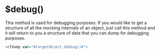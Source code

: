 # $debug\(\)

This method is used for debugging purposes. If you would like to get a structure of all the mocking internals of an object, just call this method and it will return to you a structure of data that you can dump for debugging purposes.

```javascript
<cfdump var="#targetObject.$debug()#">
```

